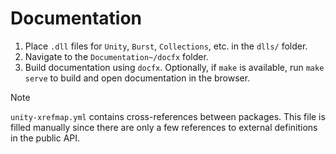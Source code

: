 # Documentation

1. Place `.dll` files for `Unity`, `Burst`, `Collections`, etc. in the `dlls/` folder.
2. Navigate to the `Documentation~/docfx` folder.
3. Build documentation using `docfx`. Optionally, if `make` is available, run `make serve` to build and open documentation in the browser.

> [!NOTE]  
> `unity-xrefmap.yml` contains cross-references between packages. This file is filled manually since there are only a few references to external definitions in the public API.
